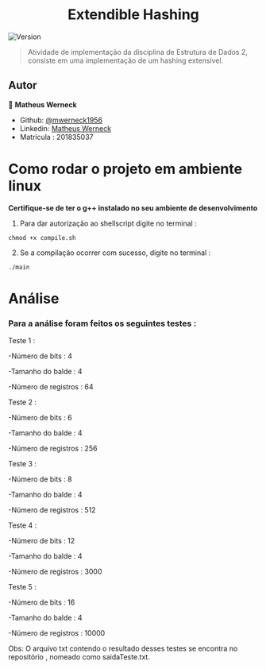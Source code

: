 <h1 align="center">Extendible Hashing</h1>
<p>
  <img alt="Version" src="https://img.shields.io/badge/version-0.1.0-blue.svg?cacheSeconds=2592000" />
</p>

> Atividade de implementação da disciplina de Estrutura de Dados 2, consiste em uma implementação de um hashing extensível.
## Autor

👤 **Matheus Werneck**

* Github: [@mwerneck1956](https://github.com/mwerneck1956)
* Linkedin: [Matheus Werneck](https://www.linkedin.com/in/matheus-werneck-2aa222178/)
* Matrícula : 201835037

# Como rodar o projeto em ambiente linux

**Certifique-se de ter o g++ instalado no seu ambiente de desenvolvimento**

1. Para dar autorização ao shellscript digite no terminal :
```
chmod +x compile.sh 
```

2. Se a compilação ocorrer com sucesso, digite no terminal : 
```
./main
```

# Análise

### Para a análise foram feitos os seguintes testes  : 

Teste 1 :

-Número de bits : 4

-Tamanho do balde : 4

-Número de registros : 64

Teste 2 :

-Número de bits : 6

-Tamanho do balde : 4

-Número de registros : 256

Teste 3 : 

-Número de bits : 8

-Tamanho do balde : 4

-Número de registros : 512

Teste 4 : 

-Número de bits : 12

-Tamanho do balde : 4

-Número de registros : 3000

Teste 5 : 

-Número de bits : 16

-Tamanho do balde : 4

-Número de registros : 10000

Obs: O arquivo txt contendo o resultado desses testes se encontra no repositório , nomeado como saidaTeste.txt.

